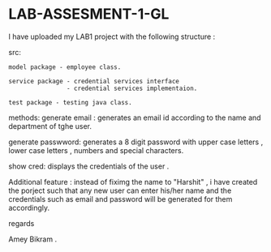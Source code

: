 # LAB-ASSESMENT-1-GL

I have uploaded my LAB1 project with the following structure :
  
  
  src:
  
  
    model package - employee class.
    
    service package - credential services interface
                    - credential services implementaion.
                    
    test package - testing java class.
    

methods:
generate email : generates an email id according to the name and department of tghe user.

generate passwword: generates a 8 digit password with upper case letters , lower case letters , numbers and special characters.

show cred: displays the credentials of the user .


 Additional feature :
 instead of fiximg the name to "Harshit" , i have created the porject such that  any new user can enter his/her name and the credentials such as email and password will be generated for them accordingly.
 
 regards 
 
 Amey Bikram .
        
